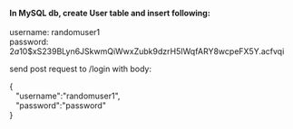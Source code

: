 **In MySQL db, create User table and insert following:** <br/><br/>
username: randomuser1 <br/>
password: $2a$10$xS239BLyn6JSkwmQiWwxZubk9dzrH5IWqfARY8wcpeFX5Y.acfvqi

send post request to /login with body:

{ <br/>
&ensp;    "username":"randomuser1", <br/>
&ensp;    "password":"password" <br/>
}

